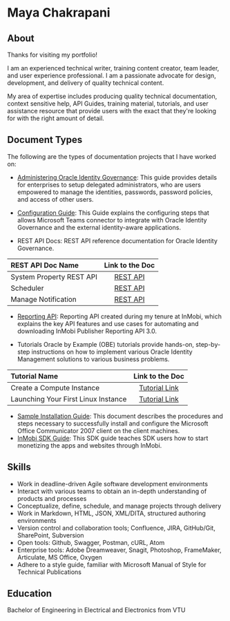# Maya Chakrapani 
## About 

Thanks for visiting my portfolio!

I am an experienced technical writer, training content creator, team leader, and user experience professional. I am a passionate advocate for design, development, and delivery of quality technical content.

My area of expertise includes producing quality technical documentation, context sensitive help, API Guides, training material, tutorials, and user assistance resource that provide users with the exact that they're looking for with the right amount of detail. 

## Document Types

The following are the types of documentation projects that I have worked on:

-  [Administering Oracle Identity Governance](https://docs.oracle.com/en/middleware/idm/identity-governance/12.2.1.4/omadm/index.html):
  This guide provides details for enterprises to setup delegated administrators, who are users empowered to manage the identities, passwords, password policies, and access of other users.

- [Configuration Guide](https://docs.oracle.com/en/middleware/idm/identity-governance-connectors/12.2.1.3/cgmst/index.html): 
   This Guide explains the configuring steps that allows Microsoft Teams connector to integrate with Oracle Identity Governance and the external identity-aware applications.
 
- REST API Docs: REST API reference documentation for Oracle Identity Governance.


| REST API Doc Name     | Link to the Doc |  
| :---------------- | :------: | 
| System Property REST API  | [REST API](https://docs.oracle.com/en/middleware/idm/identity-governance/12.2.1.4/oigsp/index.html)|
| Scheduler | [REST API](https://docs.oracle.com/en/middleware/idm/identity-governance/12.2.1.4/oigsc/index.html)|
| Manage Notification | [REST API](https://docs.oracle.com/en/middleware/idm/identity-governance/12.2.1.4/oigmn/index.html)|

- [ Reporting API](https://support.inmobi.com/monetize/reporting-api): Reporting API created during my tenure at InMobi, which explains the key API features and use cases for automating and downloading InMobi Publisher Reporting API 3.0.

- Tutorials
Oracle by Example (OBE) tutorials provide hands-on, step-by-step instructions on how to implement various Oracle Identity Management solutions to various business problems.
  
| Tutorial Name | Link to the Doc |  
| :---------------- | :------: | 
| Create a Compute Instance | [Tutorial Link](https://docs.oracle.com/en-us/iaas/developer-tutorials/tutorials/tf-compute/01-summary.htm) |
| Launching Your First Linux Instance | [Tutorial Link](https://docs.oracle.com/en-us/iaas/Content/GSG/Reference/overviewworkflow.htm#Tutorial__Launching_Your_First_Linux_Instance) |

- [Sample Installation Guide](https://github.com/mayamc/mayaportfolio/blob/main/SampleInstallationGuide.docx): This document describes the procedures and steps necessary to successfully install and configure the Microsoft Office Communicator 2007 client on the client machines.
- [InMobi SDK Guide](https://support.inmobi.com/monetize/getting-started): This SDK guide teaches SDK users how to start monetizing the apps and websites through InMobi.

## Skills
- Work in deadline-driven Agile software development environments
- Interact with various teams to obtain an in-depth understanding of products and processes
- Conceptualize, define, schedule, and manage projects through delivery
- Work in Markdown, HTML, JSON, XML/DITA, structured authoring environments
- Version control and collaboration tools; Confluence, JIRA, GitHub/Git, SharePoint, Subversion
- Open tools: Github, Swagger, Postman, cURL, Atom
- Enterprise tools: Adobe Dreamweaver, Snagit, Photoshop, FrameMaker, Articulate, MS Office, Oxygen
- Adhere to a style guide, familiar with Microsoft Manual of Style for Technical Publications

## Education

Bachelor of Engineering in Electrical and Electronics from VTU

